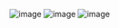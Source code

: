 ![image](https://github.com/YZPixel09/Final-Version---Seminar-4-and-Additional-Higher-Grade-Tasks-1-and-3/assets/168740281/62eca2b8-7b47-47b4-8b2a-e667d47eaedc)
![image](https://github.com/YZPixel09/Final-Version---Seminar-4-and-Additional-Higher-Grade-Tasks-1-and-3/assets/168740281/a1f05857-9c41-4750-9fc8-e047fd897e14)
![image](https://github.com/YZPixel09/Final-Version---Seminar-4-and-Additional-Higher-Grade-Tasks-1-and-3/assets/168740281/669fff81-2756-4339-ba00-885760937d69)
